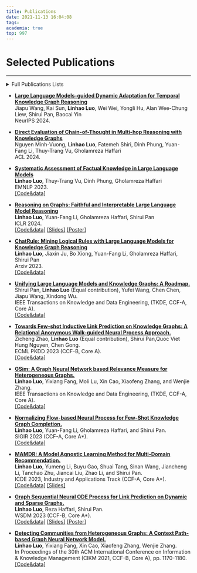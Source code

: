 ```yaml
---
title: Publications
date: 2021-11-13 16:04:08
tags:
academia: true
top: 997
---
```


# Selected Publications
----
<details> 

<summary>Full Publications Lists</summary>

> * **[Large Language Models-guided Dynamic Adaptation for Temporal Knowledge Graph Reasoning](https://arxiv.org/abs/2405.14170)**   
Jiapu Wang, Kai Sun, **Linhao Luo**, Wei Wei, Yongli Hu, Alan Wee-Chung Liew, Shirui Pan, Baocai Yin   
NeurIPS 2024.   
> * **[Direct Evaluation of Chain-of-Thought in Multi-hop Reasoning with Knowledge Graphs](https://arxiv.org/abs/2402.11199)**   
Nguyen Minh-Vuong, **Linhao Luo**, Fatemeh Shiri, Dinh Phung, Yuan-Fang Li, Thuy-Trang Vu, Gholamreza Haffari   
ACL 2024.   
>* **[Systematic Assessment of Factual Knowledge in Large Language Models](https://arxiv.org/abs/2310.11638)**   
**Linhao Luo**, Thuy-Trang Vu, Dinh Phung, Gholamreza Haffari   
EMNLP 2023.   
>* **[ChatRule: Mining Logical Rules with Large Language Models for Knowledge Graph Reasoning](https://arxiv.org/abs/2309.01538)**   
  **Linhao Luo**, Jiaxin Ju, Bo Xiong, Yuan-Fang Li, Gholamreza Haffari, Shirui Pan   
  Arxiv 2023.   
>* **[Reasoning on Graphs: Faithful and Interpretable Large Language Model Reasoning](https://arxiv.org/abs/2310.01061)**   
  **Linhao Luo**, Yuan-Fang Li, Gholamreza Haffari, Shirui Pan   
  ICLR 2024.   
  [\[Code&data\]](https://github.com/rmanluo/reasoning-on-graphs)
>* **[Unifying Large Language Models and Knowledge Graphs: A Roadmap.](https://arxiv.org/abs/2306.08302)**   
  Shirui Pan, **Linhao Luo** (Equal contribution), Yufei Wang, Chen Chen, Jiapu Wang, Xindong Wu.   
  IEEE Transactions on Knowledge and Data Engineering.
>* **[Towards Few-shot Inductive Link Prediction on Knowledge Graphs: A Relational Anonymous Walk-guided Neural Process Approach.](https://arxiv.org/abs/2307.01204)**   
  Zicheng Zhao, **Linhao Luo** (Equal contribution), Shirui Pan,Quoc Viet Hung Nguyen, Chen Gong.   
  ECML PKDD 2023.
>* [**GSim: A Graph Neural Network based Relevance Measure for Heterogeneous Graphs.**](https://arxiv.org/abs/2208.06144)   
   **Linhao Luo**, Yixiang Fang, Moli Lu, Xin Cao, Xiaofeng Zhang, and Wenjie Zhang.   
   IEEE Transactions on Knowledge and Data Engineering, (TKDE, CCF-A, Core A).
>* **SocialDial: A Benchmark for Socially-Aware Dialogue Systems.**   
   Haolan Zhan, Zhuang Li, Yufei Wang, **Linhao Luo**, Tao Feng, Xiaoxi Kang, Yuncheng Hua, Lizhen Qu, Lay Ki Soon, Suraj Sharma, Ingrid Zukerman, Zhaleh Semnani-Azad and Gholamreza Haffari.   
   SIGIR 2023, Resource Papers Track (CCF-A, Core A*).   
>* [**Normalizing Flow-based Neural Process for Few-Shot Knowledge Graph Completion.**](https://arxiv.org/abs/2304.08183)  
  **Linhao Luo**, Yuan-Fang Li, Gholamreza Haffari, and Shirui Pan.  
  SIGIR 2023 (CCF-A, Core A*).  
  [\[Code&data\]](https://github.com/RManLuo/NP-FKGC)
>* [**MAMDR: A Model Agnostic Learning Method for Multi-Domain Recommendation.**](https://arxiv.org/abs/2202.12524)  
  **Linhao Luo**, Yumeng Li, Buyu Gao, Shuai Tang, Sinan Wang, Jiancheng Li, Tanchao Zhu, Jiancai Liu, Zhao Li, and Shirui Pan.  
  ICDE 2023, Industry and Applications Track (CCF-A, Core A*).  
  [\[Code&data\]](https://github.com/RManLuo/MAMDR)  [\[Slides\]](https://github.com/RManLuo/MAMDR/blob/master/ICDE-23-Slides-MAMDR.pdf)
>* [**Graph Sequential Neural ODE Process for Link Prediction on Dynamic and Sparse Graphs.**](https://arxiv.org/pdf/2211.08568.pdf)   
    **Linhao Luo**, Reza Haffari, Shirui Pan.  
    WSDM 2023 (CCF-B, Core A*).  
    [\[Code&data\]](https://github.com/RManLuo/GSNOP)  [\[Slides\]](https://github.com/RManLuo/GSNOP/blob/master/WSDM-23-GSNOP-Slides.pdf) [\[Poster\]](https://github.com/RManLuo/GSNOP/blob/master/WSDM-23-GSNOP-Poster.pdf)
>* **MedGraph: malicious edge detection in temporal reciprocal graph via multi-head attention-based GNN.**   
  Kai Chen, Ziao Wang, Kai Liu, Xiaofeng Zhang, **Linhao Luo**.   
  Neural Computing and Applications (2023).
>* [**RMGN: A Regional Mask Guided Network for Parser-free Virtual Try-on.**](https://www.ijcai.org/proceedings/2022/0161.pdf)   
  Chao Lin, Zhao Li, Sheng Zhou, Shichang Hu, Jialun Zhang, **Linhao Luo**, Jiarun Zhang, Longtao Huang and Yuan He.  
  IJCAI 2022 (CCF-A, Core A*).  
  [\[Code&data\]](https://github.com/jokerlc/RMGN-VITON)
>*  [**Why do Semantically Unrelated Categories Appear in the Same Session? A Demand-aware Method.**](https://dl.acm.org/doi/abs/10.1145/3477495.3531806)   
    Liqi Yang, **Linhao Luo**, Xiaofeng Zhang, Fengxin Li, Xinni Zhang, Zelin Jiang and Shuai Tang.  
    Proceedings of the 45th International ACM SIGIR Conference on Research and Development in Information Retrieval, short paper (SIGIR 2022, CCF-A, Core A*).
>*  **DCRS: a deep contrast reciprocal recommender system to simultaneously capture user interest and attractiveness for online dating.**  
    **Linhao Luo**, Xiaofeng Zhang, Xiaoyun Chen, Kai Liu, Dan Peng, Xiaofei Yang.  
    Neural Computing and Applications (2022).
>* **CP-GNN: A Software for Community Detection in Heterogeneous Information Networks.** **Linhao Luo**,  
    Yixiang Fang, Xin Cao, Xiaofeng Zhang, Wenjie Zhang.  
    Software Impacts, 2021, 10: 100169.
>* [**Detecting Communities from Heterogeneous Graphs: A Context Path-based Graph Neural Network Model.**](https://dl.acm.org/doi/abs/10.1145/3459637.3482250)  
  **Linhao Luo**, Yixiang Fang, Xin Cao, Xiaofeng Zhang, Wenjie Zhang.  
  In Proceedings of the 30th ACM International Conference on Information & Knowledge Management (CIKM 2021, CCF-B, Core A), pp. 1170-1180.  
  [\[Code&data\]](https://github.com/RManLuo/CP-GNN) 
>* **Correlated Wasserstein Autoencoder for Implicit Data Recommendation.**  
    Yinlin Yao, Jinbing Zhong, Xiaofeng Zhang, **Linhao Luo**.  
    In 2020 IEEE/WIC/ACM International Joint Conference on Web Intelligence and Intelligent Agent Technology (WI-IAT 2020), pp. 417-422.
>* **A Motif-based Graph Neural Network to Reciprocal Recommendation for Online Dating.**  
  **Linhao Luo**, Kai Liu, Dan Peng, Yaolin Ying, and Xiaofeng Zhang.  
  27th International Conference on Neural Information Processing (ICONIP 2020)  
  [\[Code&data\]](https://github.com/RManLuo/MotifGNN) 
>* **Rrcn: A reinforced random convolutional network based reciprocal recommendation approach for online dating.**  
    **Luo L**, Yang L, Xin J, et al.  
    arXiv preprint arXiv:2011.12586.
>*  **Structure Matters: Towards Generating Transferable Adversarial Images.**  
    Dan Peng, Zizhan Zheng, **Linhao Luo** and Xiaofeng Zhang.  
    24th European Conference on Artificial Intelligence (ECAI 2020).
>*  **Deepbot: A Deep Neural Network Based Approach for Detecting Twitter Bots.**  
    **Linhao Luo**, Xiaofeng Zhang, Xiaofei Yang and Weihuang Yang.  
    IOP Conference Series: Materials Science and Engineering, volume 719, number 1.

</details>

* **[Large Language Models-guided Dynamic Adaptation for Temporal Knowledge Graph Reasoning](https://arxiv.org/abs/2405.14170)**   
Jiapu Wang, Kai Sun, **Linhao Luo**, Wei Wei, Yongli Hu, Alan Wee-Chung Liew, Shirui Pan, Baocai Yin   
NeurIPS 2024.
* **[Direct Evaluation of Chain-of-Thought in Multi-hop Reasoning with Knowledge Graphs](https://arxiv.org/abs/2402.11199)**   
Nguyen Minh-Vuong, **Linhao Luo**, Fatemeh Shiri, Dinh Phung, Yuan-Fang Li, Thuy-Trang Vu, Gholamreza Haffari   
ACL 2024.   
* **[Systematic Assessment of Factual Knowledge in Large Language Models](https://arxiv.org/abs/2310.11638)**   
**Linhao Luo**, Thuy-Trang Vu, Dinh Phung, Gholamreza Haffari   
EMNLP 2023.   
[\[Code&data\]](https://github.com/RManLuo/llm-facteval)
* **[Reasoning on Graphs: Faithful and Interpretable Large Language Model Reasoning](https://arxiv.org/abs/2310.01061)**   
  **Linhao Luo**, Yuan-Fang Li, Gholamreza Haffari, Shirui Pan   
  ICLR 2024.   
  [\[Code&data\]](https://github.com/rmanluo/reasoning-on-graphs)  [\[Slides\]](https://github.com/RManLuo/reasoning-on-graphs/blob/master/Reasoning%20on%20Graphs-ICLR2024-slides.pdf) [\[Poster\]](https://github.com/RManLuo/reasoning-on-graphs/blob/master/poster.pdf)
* **[ChatRule: Mining Logical Rules with Large Language Models for Knowledge Graph Reasoning](https://arxiv.org/abs/2309.01538)**   
  **Linhao Luo**, Jiaxin Ju, Bo Xiong, Yuan-Fang Li, Gholamreza Haffari, Shirui Pan   
  Arxiv 2023.   
  [\[Code&data\]](https://github.com/rmanluo/chatrule)
* **[Unifying Large Language Models and Knowledge Graphs: A Roadmap.](https://arxiv.org/abs/2306.08302)**  
  Shirui Pan, **Linhao Luo** (Equal contribution), Yufei Wang, Chen Chen, Jiapu Wang, Xindong Wu.  
  IEEE Transactions on Knowledge and Data Engineering, (TKDE, CCF-A, Core A).   
  [\[Code&data\]](https://github.com/RManLuo/Awesome-LLM-KG)
* **[Towards Few-shot Inductive Link Prediction on Knowledge Graphs: A Relational Anonymous Walk-guided Neural Process Approach.](https://arxiv.org/abs/2307.01204)**   
  Zicheng Zhao, **Linhao Luo** (Equal contribution), Shirui Pan,Quoc Viet Hung Nguyen, Chen Gong.   
  ECML PKDD 2023 (CCF-B, Core A).   
  [\[Code&data\]](https://github.com/leapxcheng/RawNP)
* [**GSim: A Graph Neural Network based Relevance Measure for Heterogeneous Graphs.**](https://arxiv.org/abs/2208.06144)   
   **Linhao Luo**, Yixiang Fang, Moli Lu, Xin Cao, Xiaofeng Zhang, and Wenjie Zhang.   
   IEEE Transactions on Knowledge and Data Engineering, (TKDE, CCF-A, Core A).   
   [\[Code&data\]](https://github.com/RManLuo/GSim)
* [**Normalizing Flow-based Neural Process for Few-Shot Knowledge Graph Completion.**](https://arxiv.org/abs/2304.08183)  
  **Linhao Luo**, Yuan-Fang Li, Gholamreza Haffari, and Shirui Pan.  
  SIGIR 2023 (CCF-A, Core A*).  
  [\[Code&data\]](https://github.com/RManLuo/NP-FKGC)

* [**MAMDR: A Model Agnostic Learning Method for Multi-Domain Recommendation.**](https://arxiv.org/abs/2202.12524)  
  **Linhao Luo**, Yumeng Li, Buyu Gao, Shuai Tang, Sinan Wang, Jiancheng Li, Tanchao Zhu, Jiancai Liu, Zhao Li, and Shirui Pan.  
  ICDE 2023, Industry and Applications Track (CCF-A, Core A*).  
  [\[Code&data\]](https://github.com/RManLuo/MAMDR)  [\[Slides\]](https://github.com/RManLuo/MAMDR/blob/master/ICDE-23-Slides-MAMDR.pdf)

* [**Graph Sequential Neural ODE Process for Link Prediction on Dynamic and Sparse Graphs.**](https://arxiv.org/abs/2211.08568)   
    **Linhao Luo**, Reza Haffari, Shirui Pan.  
    WSDM 2023 (CCF-B, Core A*).  
    [\[Code&data\]](https://github.com/RManLuo/GSNOP)  [\[Slides\]](https://github.com/RManLuo/GSNOP/blob/master/WSDM-23-GSNOP-Slides.pdf) [\[Poster\]](https://github.com/RManLuo/GSNOP/blob/master/WSDM-23-GSNOP-Poster.pdf)

* [**Detecting Communities from Heterogeneous Graphs: A Context Path-based Graph Neural Network Model.**](https://arxiv.org/abs/2109.02058)  
  **Linhao Luo**, Yixiang Fang, Xin Cao, Xiaofeng Zhang, Wenjie Zhang.  
  In Proceedings of the 30th ACM International Conference on Information & Knowledge Management (CIKM 2021, CCF-B, Core A), pp. 1170-1180.  
  [\[Code&data\]](https://github.com/RManLuo/CP-GNN) 

